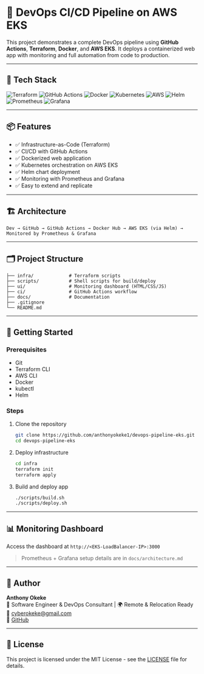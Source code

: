 # 🚀 DevOps CI/CD Pipeline on AWS EKS

This project demonstrates a complete DevOps pipeline using **GitHub Actions**, **Terraform**, **Docker**, and **AWS EKS**. It deploys a containerized web app with monitoring and full automation from code to production.

---

## 🔧 Tech Stack

![Terraform](https://img.shields.io/badge/Terraform-623CE4?logo=terraform&logoColor=white)
![GitHub Actions](https://img.shields.io/badge/GitHub%20Actions-2088FF?logo=githubactions&logoColor=white)
![Docker](https://img.shields.io/badge/Docker-2496ED?logo=docker&logoColor=white)
![Kubernetes](https://img.shields.io/badge/Kubernetes-326CE5?logo=kubernetes&logoColor=white)
![AWS](https://img.shields.io/badge/AWS-232F3E?logo=amazonaws&logoColor=white)
![Helm](https://img.shields.io/badge/Helm-0F1689?logo=helm&logoColor=white)
![Prometheus](https://img.shields.io/badge/Prometheus-E6522C?logo=prometheus&logoColor=white)
![Grafana](https://img.shields.io/badge/Grafana-F46800?logo=grafana&logoColor=white)

---

## 📦 Features

- ✅ Infrastructure-as-Code (Terraform)
- ✅ CI/CD with GitHub Actions
- ✅ Dockerized web application
- ✅ Kubernetes orchestration on AWS EKS
- ✅ Helm chart deployment
- ✅ Monitoring with Prometheus and Grafana
- ✅ Easy to extend and replicate

---

## 🏗️ Architecture

```
Dev → GitHub → GitHub Actions → Docker Hub → AWS EKS (via Helm) → Monitored by Prometheus & Grafana
```

---

## 🗂️ Project Structure

```
├── infra/             # Terraform scripts
├── scripts/           # Shell scripts for build/deploy
├── ui/                # Monitoring dashboard (HTML/CSS/JS)
├── ci/                # GitHub Actions workflow
├── docs/              # Documentation
├── .gitignore
└── README.md
```

---

## 🚀 Getting Started

### Prerequisites
- Git
- Terraform CLI
- AWS CLI
- Docker
- kubectl
- Helm

### Steps

1. Clone the repository  
   ```bash
   git clone https://github.com/anthonyokeke1/devops-pipeline-eks.git
   cd devops-pipeline-eks
   ```

2. Deploy infrastructure  
   ```bash
   cd infra
   terraform init
   terraform apply
   ```

3. Build and deploy app  
   ```bash
   ./scripts/build.sh
   ./scripts/deploy.sh
   ```

---

## 📊 Monitoring Dashboard

Access the dashboard at `http://<EKS-LoadBalancer-IP>:3000`  
> Prometheus + Grafana setup details are in `docs/architecture.md`

---

## 👤 Author

**Anthony Okeke**  
📍 Software Engineer & DevOps Consultant | 🌍 Remote & Relocation Ready  
📧 cyberokeke@gmail.com  
🔗 [GitHub](https://github.com/anthonyokeke1)

---

## 📄 License

This project is licensed under the MIT License - see the [LICENSE](LICENSE) file for details.
